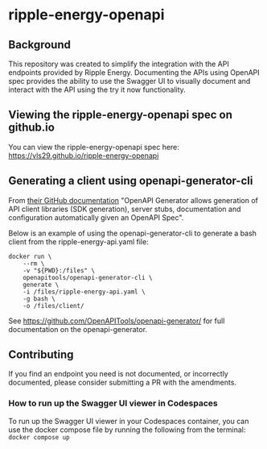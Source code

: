 # ripple-energy-openapi

## Background

This repository was created to simplify the integration with the API endpoints provided by Ripple Energy.  Documenting the APIs using OpenAPI spec provides the ability to use the Swagger UI to visually document and interact with the API using the try it now functionality.

## Viewing the ripple-energy-openapi spec on github.io

You can view the ripple-energy-openapi spec here: https://vls29.github.io/ripple-energy-openapi

## Generating a client using openapi-generator-cli

From [their GitHub documentation](https://github.com/OpenAPITools/openapi-generator/) "OpenAPI Generator allows generation of API client libraries (SDK generation), server stubs, documentation and configuration automatically given an OpenAPI Spec".

Below is an example of using the openapi-generator-cli to generate a bash client from the ripple-energy-api.yaml file:

```
docker run \
    --rm \
    -v "${PWD}:/files" \
    openapitools/openapi-generator-cli \
    generate \
    -i /files/ripple-energy-api.yaml \
    -g bash \
    -o /files/client/
```

See https://github.com/OpenAPITools/openapi-generator/ for full documentation on the openapi-generator.

## Contributing

If you find an endpoint you need is not documented, or incorrectly documented, please consider submitting a PR with the amendments.

### How to run up the Swagger UI viewer in Codespaces

To run up the Swagger UI viewer in your Codespaces container, you can use the docker compose file by running the following from the terminal: `docker compose up`